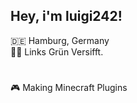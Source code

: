 ## Hey, i'm luigi242!

:de: Hamburg, Germany <br>
:rainbow_flag: Links Grün Versifft.

#

:video_game: Making Minecraft Plugins

